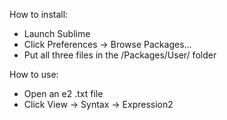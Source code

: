 How to install:
 - Launch Sublime
 - Click Preferences -> Browse Packages...
 - Put all three files in the /Packages/User/ folder

How to use:
 - Open an e2 .txt file
 - Click View -> Syntax -> Expression2
